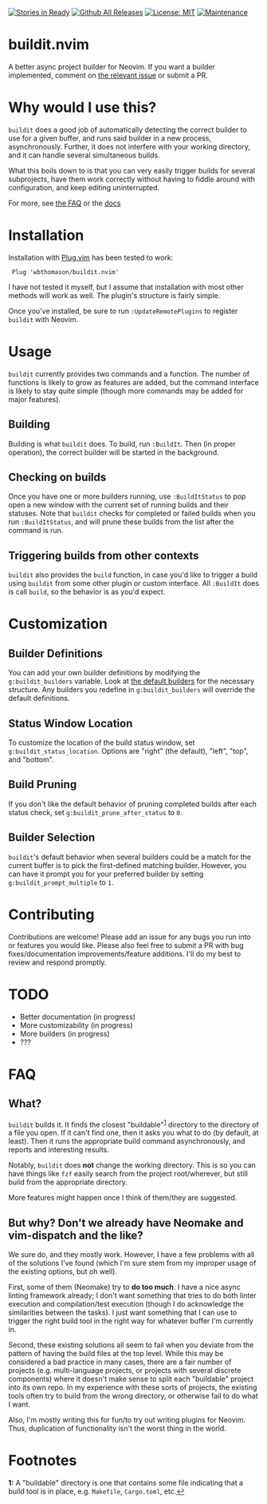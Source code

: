 [![Stories in Ready](https://badge.waffle.io/wbthomason/buildit.nvim.png?label=ready&title=Ready)](https://waffle.io/wbthomason/buildit.nvim)
[![Github All Releases](https://img.shields.io/github/downloads/wbthomason/buildit.nvim/total.svg)]()
[![License: MIT](https://img.shields.io/badge/License-MIT-yellow.svg)](https://opensource.org/licenses/MIT)
[![Maintenance](https://img.shields.io/maintenance/yes/2018.svg)]()
# buildit.nvim
A better async project builder for Neovim. If you want a builder implemented, comment on [the relevant issue](https://github.com/wbthomason/buildit.nvim/issues/4) or submit a PR.

# Why would I use this?

`buildit` does a good job of automatically detecting the correct builder to use for a given buffer,
and runs said builder in a new process, asynchronously. Further, it does not interfere with your
working directory, and it can handle several simultaneous builds.

What this boils down to is that you can very easily trigger builds for several subprojects, have
them work correctly without having to fiddle around with configuration, and keep editing
uninterrupted.

For more, see [the FAQ](#faq) or the [docs](doc/buildit.txt)

# Installation

Installation with [Plug.vim](https://github.com/junegunn/vim-plug) has been tested to work:

```vim
 Plug 'wbthomason/buildit.nvim'
```

I have not tested it myself, but I assume that installation with most other methods will work as
well. The plugin's structure is fairly simple.

Once you've installed, be sure to run `:UpdateRemotePlugins` to register `buildit` with Neovim.

# Usage

`buildit` currently provides two commands and a function. The number of functions is likely to grow
as features are added, but the command interface is likely to stay quite simple (though more
commands may be added for major features).

## Building

Building is what `buildit` does. To build, run `:BuildIt`. Then (in proper operation), the correct
builder will be started in the background.

## Checking on builds

Once you have one or more builders running, use `:BuildItStatus` to pop open a new window with the
current set of running builds and their statuses. Note that `buildit` checks for completed or
failed builds when you run `:BuildItStatus`, and will prune these builds from the list after the
command is run.

## Triggering builds from other contexts

`buildit` also provides the `build` function, in case you'd like to trigger a build using
`buildit` from some other plugin or custom interface. All `:BuildIt` does is call `build`, so
the behavior is as you'd expect.

# Customization

## Builder Definitions

You can add your own builder definitions by modifying the `g:buildit_builders` variable. Look at 
[the default builders](rplugin/python3/buildit/builders.py) for the necessary structure. Any
builders you redefine in `g:buildit_builders` will override the default definitions.

## Status Window Location

To customize the location of the build status window, set `g:buildit_status_location`. Options are 
"right" (the default), "left", "top", and "bottom".

## Build Pruning

If you don't like the default behavior of pruning completed builds after each status check, set 
`g:buildit_prune_after_status` to `0`.

## Builder Selection

`buildit`'s default behavior when several builders could be a match for the current buffer is to 
pick the first-defined matching builder. However, you can have it prompt you for your preferred 
builder by setting `g:buildit_prompt_multiple` to `1`.

# Contributing

Contributions are welcome! Please add an issue for any bugs you run into or features you would like.
Please also feel free to submit a PR with bug fixes/documentation improvements/feature additions. 
I'll do my best to review and respond promptly.

# TODO

- Better documentation (in progress)
- More customizability (in progress)
- More builders (in progress)
- ???

# FAQ

## What?

`buildit` builds it. It finds the closest "buildable"<sup id=fn1>[1](#whatsbuildable)</sup> directory to the 
directory of a file you open. If it can't find one, then it asks you what to do (by default, at 
least). Then it runs the appropriate build command asynchronously, and reports and interesting 
results.

Notably, `buildit` does **not** change the working directory. This is so you can have things like 
`fzf` easily search from the project root/wherever, but still build from the appropriate directory.

More features might happen once I think of them/they are suggested.

## But why? Don't we already have Neomake and vim-dispatch and the like?

We sure do, and they mostly work. However, I have a few problems with all of the solutions I've 
found (which I'm sure stem from my improper usage of the existing options, but oh well).

First, some of them (Neomake) try to **do too much**. I have a nice async linting framework already;
I don't want something that tries to do both linter execution and compilation/test execution (though 
I do acknowledge the similarities between the tasks). I just want something that I can use to 
trigger the right build tool in the right way for whatever buffer I'm currently in.

Second, these existing solutions all seem to fail when you deviate from the pattern of having the 
build files at the top level. While this may be considered a bad practice in many cases, there are a
fair number of projects (e.g. multi-language projects, or projects with several discrete components)
where it doesn't make sense to split each "buildable" project into its own repo. In my experience 
with these sorts of projects, the existing tools often try to build from the wrong directory, or 
otherwise fail to do what I want.

Also, I'm mostly writing this for fun/to try out writing plugins for Neovim. Thus, duplication of 
functionality isn't the worst thing in the world.

# Footnotes

<a name="whatsbuildable">**1:** A "buildable" directory is one that contains some file indicating 
that a build tool is in place, e.g. `Makefile`, `Cargo.toml`, etc.[↩](#a1)</a>
